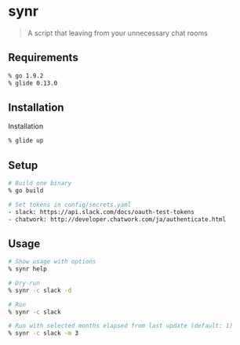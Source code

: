 # synr
> A script that leaving from your unnecessary chat rooms

## Requirements
```bash
% go 1.9.2
% glide 0.13.0
```

## Installation
   Installation
```bash
% glide up
```

## Setup
```bash
# Build one binary
% go build

# Set tokens in config/secrets.yaml
- slack: https://api.slack.com/docs/oauth-test-tokens
- chatwork: http://developer.chatwork.com/ja/authenticate.html
```

## Usage
```bash
# Show usage with options
% synr help

# Dry-run
% synr -c slack -d

# Run
% synr -c slack

# Run with selected months elapsed from last update (default: 1)
% synr -c slack -m 3
```
